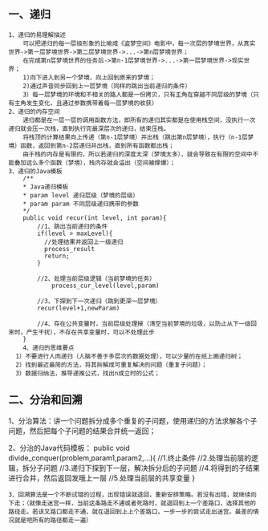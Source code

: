 ## **一、递归**
    1、递归的易理解描述
        可以把递归的每一层级形象的比喻成《盗梦空间》电影中，每一次层的梦境世界，从真实世界->第一层梦境世界->第二层梦境世界->...->第n层梦境世界；
        在完成第n层梦境世界的任务后->第n-1层梦境世界->...->第一层梦境世界->现实世界；
        1)向下进入到另一个梦境，向上回到原来的梦境；
        2)通过声音同步回到上一层梦境（同样的跳出当前递归的条件）
        3）每一层梦境的环境和不相关的路人都是一份拷贝，只有主角在穿越不同层级的梦境（只有主角发生变化，且通过参数携带着每一层梦境的收获）
    2、递归的内存空间
        递归都是在一层一层的调用函数方法，即所有的递归其实都是在使用栈空间，没执行一次递归就会压一次栈，直到执行完最深层次的递归，结束压栈。
        将栈顶的计算结果向上传递（第n-1层梦境）并出栈（跳出第n层梦境），执行（n-1层梦境）函数，返回到第n-2层递归并出栈，直到所有函数都出栈；
        由于栈的内存是有限的，所以若递归的深度太深（梦境太多），就会导致在有限的空间中不能叠加这么多个函数（梦境），栈内存就会溢出（空间被撑爆）；
    3、递归的Java模板
        /**
        * Java递归模板
        * param level 递归层级（梦境的层级）
        * param param 不同层级递归携带的参数
        */
        public void recur(int level, int param){
  			//1、跳出当前递归的条件
  			if(level > maxLevel){
              //处理结果并返回上一级递归
              process_result
              return;
            }
  
  			//2、处理当前层级逻辑（当前梦境的任务）
  			    process_cur_level(level,param)
              
            //3、下探到下一次递归（跳到更深一层梦境）
            recur(level+1,newParam)
              
            //4、存在公共变量时，当前层级处理掉（清空当前梦境的垃圾，以防止从下一级回来时，产生干扰），不存在共享变量时，可以不处理此步
		}
		4、递归的思维要点
      1）不要进行人肉递归（人脑不善于多层次的数据处理），可以少量的在纸上画递归树；
      2）找到最近最简的方法，将其拆解成可重复解决的问题（重复子问题）；
      3）数据归纳法，推导递推公式，找出n成立时的公式；
      
## **二、分治和回溯**
   1、分治算法：讲一个问题拆分成多个重复的子问题，使用递归的方法求解各个子问题，然后把每个子问题的结果合并统一返回；
   
   2、分治的Java代码模板：
      	public void divide_conquer(problem,param1,param2,...){
      		//1.终止条件
      		//2.处理当前层的逻辑，拆分子问题
      		//3.递归下探到下一层，解决拆分后的子问题
      		//4.将得到的子结果进行合并，然后返回发哦上一层
      		//5.处理当前层的共享变量
    	}
    		
	3、回溯算法是一个不断试错的过程，出现错误就退回，重新安排策略。若没有出错，就继续向下走；（就像走迷宫一样，当前这条路走不通或者死路时，就退回到上一个差路口，选择其他的路径走。若该叉路口都走不通，就在退回到上上个差路口，一步一步的尝试走出迷宫。最差的情况就是吧所有的路径都走一遍）
      